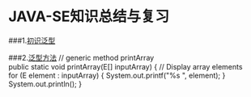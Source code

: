 # JAVA-SE知识总结与复习

###1.[初识泛型](https://github.com/DaCang/JAVA-SE/blob/master/JAVA%20SE01/src/com/generic/Demo1.java)

###2.[泛型方法](https://github.com/DaCang/JAVA-SE/blob/master/JAVA%20SE01/src/com/generic/GenericMethodTest.java)
	// generic method printArray                         
	public static <E> void printArray(E[] inputArray) {
	  // Display array elements              
	  for (E element : inputArray) {
	     System.out.printf("%s ", element);
	  }
	  System.out.println();
	}
